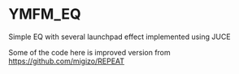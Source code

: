 # YMFM_EQ
Simple EQ with several launchpad effect implemented using JUCE

Some of the code here is improved version from https://github.com/migizo/REPEAT
